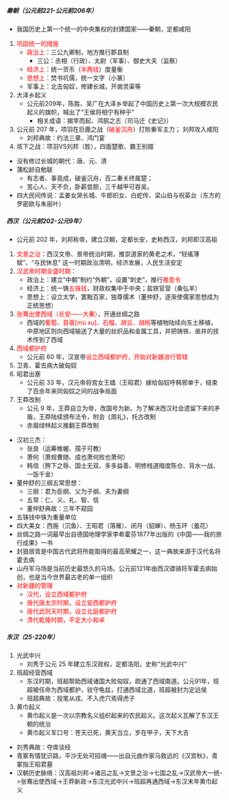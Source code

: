 ##### 秦朝（公元前221-公元前206年）

- 我国历史上第一个统一的中央集权的封建国家——秦朝，定都咸阳
1. <font color=red>巩固统一的措施</font>
   - <font color=red>政治上</font>：三公九卿制，地方推行郡县制
      - 三公：丞相（行政）、太尉（军事）、御史大夫（监察）
   - <font color=red>经济上</font>：统一货币（<font color=red>半两钱</font>）度量衡
   - <font color=red>思想上</font>：焚书坑儒，统一文字（小篆）
   - 军事上：北击匈奴，修建长城，开凿灵渠等
2. 大泽乡起义
   - 公元前209年，陈胜、吴广在大泽乡举起了中国历史上第一次大规模农民起义的旗帜，喊出了“王侯将相宁有种乎”
      - 相关成语：揭竿而起、鸿鹄之志（司马迁《史记》）
3. 公元前 207 年，项羽在巨鹿之战（<font color=red>破釜沉舟</font>）打败秦军主力； 刘邦攻入咸阳
   - 刘邦典故：约法三章、鸿门宴
4. 垓下之战：项羽VS刘邦（胜），四面楚歌、霸王别姬
- 没有修过长城的朝代：唐、元、清
- 蒲松龄自勉联
   - 有志者、事竟成，破釜沉舟，百二秦关终属楚；
   - 苦心人、天不负，卧薪尝胆，三千越甲可吞吴。
- 四大民间传说：孟姜女哭长城、牛郎织女、白蛇传、梁山伯与祝英台（东方的罗密欧与朱丽叶）

##### 西汉（公元前202-公元9年）

- 公元前 202 年，刘邦称帝，建立汉朝，定都长安，史称西汉，刘邦即汉高祖
1. <font color=red>文景之治</font>：西汉文帝、景帝统治时期，推崇道家的黄老之术，“轻徭薄赋”、“与民休息” 这一时期政治清明，经济发展，人民生活安定
2. <font color=red>汉武帝时期全盛时期</font>：
   - 政治上：建立“中朝”制约“外朝”，设置“刺史”，推行<font color=red>推恩令</font>
   - 经济上：统一铸<font color=red>五铢钱</font>，财政权集中于中央；盐铁官营（桑弘羊）
   - 思想上：设立太学，罢黜百家，独尊儒术（董仲舒，逐渐使儒家思想成为正统思想）
3. <font color=red>张骞出使西域（长安——大秦）</font>，开通丝绸之路
   - 西域的<font color=red>葡萄、苜蓿[mù xu]、石榴、胡豆、胡桃</font>等植物陆续向东土移植，中原地区则向西域输送了大量的丝织品和金属工具，并把铸铁、凿井的技术传到了西域
4. <font color=red>西域都护府</font>
   - 公元前 60 年，汉宣帝<font color=red>设立西域都护府，开始对新疆进行管辖</font>
5. 卫青、霍去病大破匈奴
6. 昭君出塞
   - 公元前 33 年，汉元帝将宫女王嫱（王昭君）嫁给匈奴呼韩邪单于，结束了百余年来同匈奴之间的战争局面
7. 王莽改制
   - 公元 9 年，王莽自立为帝，改国号为新。为了解决西汉社会遗留下来的矛盾，王莽陆续颁布法令，附会《周礼》，托古改制
   - 赤眉绿林起义推翻王莽改制
- 汉初三杰：
   - 张良（运筹帷幄、孺子可教）
   - 萧何（萧规曹随、成也萧何败也萧何）
   - 韩信（胯下之辱、国士无双、多多益善、明修栈道暗度陈仓、背水一战、一饭千金）
- 董仲舒的三纲五常思想：
   - 三纲：君为臣纲、父为子纲、夫为妻纲
   - 五常：仁、义、礼、智、信
   - 董仲舒典故：三年不窥园
- 五铢钱中铢为重量单位
- 四大美女：西施（沉鱼）、王昭君（落雁）、闭月（貂蝉）、杨玉环（羞花）
- 丝绸之路一词最早出自德国地理学家李希霍芬1877年出版的《中国——我的旅行成果》一书
- 封狼居胥是中国古代武将所能取得的最高荣耀之一，这一典故来源于汉代名将霍去病
- 山丹军马场是当前历史最悠久的马场。公元前121年由西汉骠骑将军霍去病始创，也是当今世界最古老的单一组织
- <font color=red>对新疆的管理</font>
   - <font color=red>汉代，设立西域都护府</font>
   - <font color=red>唐代唐太宗时期，设立安西都护府</font>
   - <font color=red>唐代武则天时期，设立北庭都护府</font>
   - <font color=red>清代乾隆时期，平定大小和卓</font>

##### 东汉（25-220年）

1. 光武中兴
   - 刘秀于公元 25 年建立东汉政权，定都洛阳，史称“光武中兴”
2. 班超经营西域
   - 东汉时期，班超帮助西域诸国大败匈奴，疏通了西域南道。公元91年，班超被任命为西域都护，驻守龟兹，打通西域北道，班超被封为定远侯
   - 班超典故：投笔从戎、不入虎穴焉得虎子
3. 黄巾起义
   - 黄巾起义是一次以宗教名义组织起来的农民起义。这次起义瓦解了东汉王朝的统治
   - 黄巾起义军口号：苍天已死，黄天当立，岁在甲子，天下大吉
- 刘秀典故：夺席谈经
- 青冢有情犹识路，平沙无处可招魂——出自元曲作家马致远的《汉宫秋》，青冢指王昭君墓
- 汉朝历史脉络：汉高祖刘邦->诸吕之乱->文景之治->七国之乱->汉武帝大一统->张骞出使西域->王莽新政->东汉光武中兴->班超再通西域->东汉末年黄巾起义